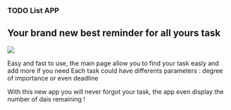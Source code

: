 ### TODO List APP   
## Your brand new best reminder for all yours task
![ ](https://github.com/H4de421/flask_ToDo_Clement/tree/master/static/videos/test_CA4_1.png?raw=true)

 
 
Easy and fast to use, the main page allow you to find your task easly and add more if you need
Each task could have differents parameters : degree of importance or even deadline


With this new app you will never forgot your task, the app even display the number of dais remaining !  
